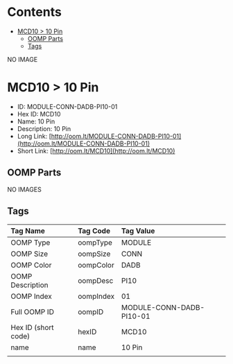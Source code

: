 



Contents
========

* [MCD10 > 10 Pin](#mcd10--10-pin)
	* [OOMP Parts](#oomp-parts)
	* [Tags](#tags)
  
NO IMAGE  
# MCD10 > 10 Pin

- ID: MODULE-CONN-DADB-PI10-01
- Hex ID: MCD10
- Name: 10 Pin
- Description: 10 Pin
- Long Link: [http://oom.lt/MODULE-CONN-DADB-PI10-01](http://oom.lt/MODULE-CONN-DADB-PI10-01)
- Short Link: [http://oom.lt/MCD10](http://oom.lt/MCD10)

## OOMP Parts
  
NO IMAGES  
## Tags
  

|Tag Name|Tag Code|Tag Value|
| :--- | :--- | :--- |
|OOMP Type|oompType|MODULE|
|OOMP Size|oompSize|CONN|
|OOMP Color|oompColor|DADB|
|OOMP Description|oompDesc|PI10|
|OOMP Index|oompIndex|01|
|Full OOMP ID|oompID|MODULE-CONN-DADB-PI10-01|
|Hex ID (short code)|hexID|MCD10|
|name|name|10 Pin|
||||
